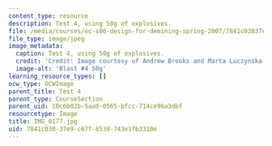 ```yaml
---
content_type: resource
description: Test 4, using 50g of explosives.
file: /media/courses/ec-s06-design-for-demining-spring-2007/7841c03037e9c67f853d743e1fb3310e_IMG_0177.jpg
file_type: image/jpeg
image_metadata:
  caption: Test 4, using 50g of explosives.
  credit: 'Credit: Image courtesy of Andrew Brooks and Marta Luczynska.'
  image-alt: 'Blast #4 50g'
learning_resource_types: []
ocw_type: OCWImage
parent_title: Test 4
parent_type: CourseSection
parent_uid: 10c6b02b-5aa9-0565-bfcc-714ce96a3dbf
resourcetype: Image
title: IMG_0177.jpg
uid: 7841c030-37e9-c67f-853d-743e1fb3310e
---
```


